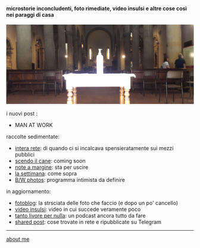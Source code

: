 #### microstorie inconcludenti, foto rimediate, video insulsi e altre cose così nei paraggi di casa  

![](/20wk34main.png "San Sepolcro - amuchinia ")

i nuovi post :  
- MAN AT WORK 

raccolte sedimentate:  
- [intera rete](https://cacioman.github.io/interarete.html): di quando ci si incalcava spensieratamente sui mezzi pubblici  
- [scendo il cane](): coming soon  
- [note a margine](): sta per uscire  
- [la settimana](): come sopra  
- [B/W photos](): programma intimista da definire  

in aggiornamento:  
- [fotoblog](https://www.flickr.com/photos/cacioman): la strsciata delle foto che faccio (e dopo un po' cancello)  
- [video insulsi](https://www.youtube.com/channel/UCDoy-lXaaJVugJ9bLVSXGJw): video in cui succede veramente poco  
- [tanto livore per nulla](https://anchor.fm/cacioman63): un podcast ancora tutto da fare  
- [shared post](https://t.me/cacioshared): cose trovate in rete e ripubblicate su Telegram    

---    
[about me](https://about.me/cacioman)  

<!---  
- 24.mag [alaska](https://cacioman.github.io/20wk21-ciccio-alaska.html)  
- 23.mag [ripartenze](/20wk21-ciccio-ripartenze.md)  
--->  

